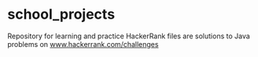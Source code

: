 # school_projects
Repository for learning and practice
HackerRank files are solutions to Java problems on www.hackerrank.com/challenges
